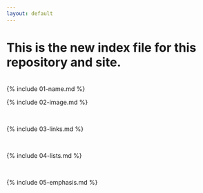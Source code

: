 ```yaml
---
layout: default
---
```


<h1>This is the new index file for this repository and site.</h1>
<br>
{% include 01-name.md %}

<br>

{% include 02-image.md %}

<br>

{% include 03-links.md %}

<br>

{% include 04-lists.md %}

<br>

{% include 05-emphasis.md %}
